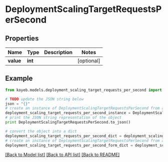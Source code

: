 # DeploymentScalingTargetRequestsPerSecond


## Properties
Name | Type | Description | Notes
------------ | ------------- | ------------- | -------------
**value** | **int** |  | [optional] 

## Example

```python
from koyeb.models.deployment_scaling_target_requests_per_second import DeploymentScalingTargetRequestsPerSecond

# TODO update the JSON string below
json = "{}"
# create an instance of DeploymentScalingTargetRequestsPerSecond from a JSON string
deployment_scaling_target_requests_per_second_instance = DeploymentScalingTargetRequestsPerSecond.from_json(json)
# print the JSON string representation of the object
print DeploymentScalingTargetRequestsPerSecond.to_json()

# convert the object into a dict
deployment_scaling_target_requests_per_second_dict = deployment_scaling_target_requests_per_second_instance.to_dict()
# create an instance of DeploymentScalingTargetRequestsPerSecond from a dict
deployment_scaling_target_requests_per_second_form_dict = deployment_scaling_target_requests_per_second.from_dict(deployment_scaling_target_requests_per_second_dict)
```
[[Back to Model list]](../README.md#documentation-for-models) [[Back to API list]](../README.md#documentation-for-api-endpoints) [[Back to README]](../README.md)


